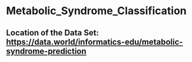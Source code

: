 # Metabolic_Syndrome_Classification
## Location of the Data Set: https://data.world/informatics-edu/metabolic-syndrome-prediction

